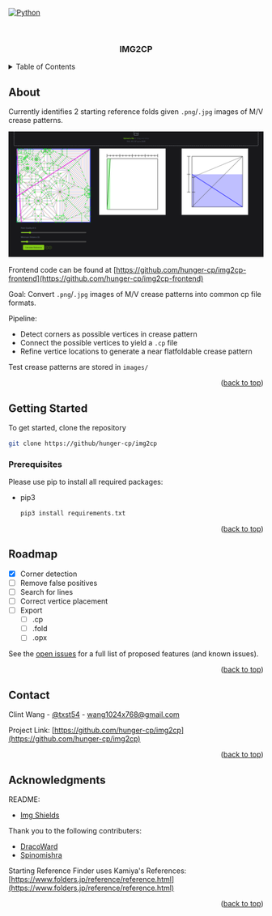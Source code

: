 <!-- Improved compatibility of back to top link: See: https://github.com/othneildrew/Best-README-Template/pull/73 -->
<a name="readme-top"></a>
<!--
*** Thanks for checking out the Best-README-Template. If you have a suggestion
*** that would make this better, please fork the repo and create a pull request
*** or simply open an issue with the tag "enhancement".
*** Don't forget to give the project a star!
*** Thanks again! Now go create something AMAZING! :D
-->



<!-- PROJECT SHIELDS -->
<!--
*** I'm using markdown "reference style" links for readability.
*** Reference links are enclosed in brackets [ ] instead of parentheses ( ).
*** See the bottom of this document for the declaration of the reference variables
*** for contributors-url, forks-url, etc. This is an optional, concise syntax you may use.
*** https://www.markdownguide.org/basic-syntax/#reference-style-links
-->
<!--[![Contributors][contributors-shield]][contributors-url]
[![Forks][forks-shield]][forks-url]
[![Stargazers][stars-shield]][stars-url]
[![Issues][issues-shield]][issues-url]
[![MIT License][license-shield]][license-url]
[![LinkedIn][linkedin-shield]][linkedin-url]-->

[![Python][Python]][Python-url]

<!-- PROJECT LOGO -->
<br />
<div align="center">

  <h3 align="center">IMG2CP</h3>
</div>



<!-- TABLE OF CONTENTS -->
<details>
  <summary>Table of Contents</summary>
  <ol>
    <a href="#about-the-project">About The Project</a>
    <li>
      <a href="#getting-started">Getting Started</a>
      <ul>
        <li><a href="#prerequisites">Prerequisites</a></li>
      </ul>
    </li>
    <li><a href="#roadmap">Roadmap</a></li>
    <li><a href="#contact">Contact</a></li>
    <li><a href="#acknowledgments">Acknowledgments</a></li>
  </ol>
</details>



<!-- ABOUT THE PROJECT -->
## About

<!--[![Product Name Screen Shot][product-screenshot]](https://example.com) -->

Currently identifies 2 starting reference folds given `.png`/`.jpg` images of M/V crease patterns.

![Image of Web App](image.png?raw=true "Image of Web App")

Frontend code can be found at [https://github.com/hunger-cp/img2cp-frontend](https://github.com/hunger-cp/img2cp-frontend)

Goal: Convert `.png`/`.jpg` images of M/V crease patterns into common cp file formats. 

Pipeline: 
* Detect corners as possible vertices in crease pattern
* Connect the possible vertices to yield a `.cp` file
* Refine vertice locations to generate a near flatfoldable crease pattern

Test crease patterns are stored in `images/`

<p align="right">(<a href="#readme-top">back to top</a>)</p>


<!-- GETTING STARTED -->
## Getting Started

To get started, clone the repository
```sh
git clone https://github/hunger-cp/img2cp
```

### Prerequisites

Please use pip to install all required packages:
* pip3
  ```sh
  pip3 install requirements.txt
  ```

<p align="right">(<a href="#readme-top">back to top</a>)</p>


<!-- ROADMAP -->
## Roadmap

- [x] Corner detection
- [ ] Remove false positives
- [ ] Search for lines
- [ ] Correct vertice placement
- [ ] Export
    - [ ] .cp
    - [ ] .fold
    - [ ] .opx

See the [open issues](https://github.com/hunger-cp/img2cp/issues) for a full list of proposed features (and known issues).

<p align="right">(<a href="#readme-top">back to top</a>)</p>


<!-- CONTACT -->
## Contact

Clint Wang - [@txst54](https://github.com/txst54) - wang1024x768@gmail.com

Project Link: [https://github.com/hunger-cp/img2cp](https://github.com/hunger-cp/img2cp)

<p align="right">(<a href="#readme-top">back to top</a>)</p>



<!-- ACKNOWLEDGMENTS -->
## Acknowledgments


README: 
* [Img Shields](https://shields.io)


Thank you to the following contributers: 
* [DracoWard](https://github.com/DracoWard)
* [Spinomishra](https://github.com/spinomishra)

Starting Reference Finder uses Kamiya's References: [https://www.folders.jp/reference/reference.html](https://www.folders.jp/reference/reference.html)

<p align="right">(<a href="#readme-top">back to top</a>)</p>



<!-- MARKDOWN LINKS & IMAGES -->
<!-- https://www.markdownguide.org/basic-syntax/#reference-style-links -->
[contributors-shield]: https://img.shields.io/github/contributors/hunger-cp/img2cp.svg?style=for-the-badge
[contributors-url]: https://github.com/othneildrew/Best-README-Template/graphs/contributors
[forks-shield]: https://img.shields.io/github/forks/othneildrew/Best-README-Template.svg?style=for-the-badge
[forks-url]: https://github.com/othneildrew/Best-README-Template/network/members
[stars-shield]: https://img.shields.io/github/stars/othneildrew/Best-README-Template.svg?style=for-the-badge
[stars-url]: https://github.com/othneildrew/Best-README-Template/stargazers
[issues-shield]: https://img.shields.io/github/issues/othneildrew/Best-README-Template.svg?style=for-the-badge
[issues-url]: https://github.com/othneildrew/Best-README-Template/issues
[license-shield]: https://img.shields.io/github/license/othneildrew/Best-README-Template.svg?style=for-the-badge
[license-url]: https://github.com/othneildrew/Best-README-Template/blob/master/LICENSE.txt
[linkedin-shield]: https://img.shields.io/badge/-LinkedIn-black.svg?style=for-the-badge&logo=linkedin&colorB=555
[linkedin-url]: https://linkedin.com/in/othneildrew
[product-screenshot]: images/screenshot.png
[Python]: https://img.shields.io/badge/python-3.6-blue?style=for-the-badge&logo=python&logoColor=white
[Python-url]: https://python.org/
[Next.js]: https://img.shields.io/badge/next.js-000000?style=for-the-badge&logo=nextdotjs&logoColor=white
[Next-url]: https://nextjs.org/
[React.js]: https://img.shields.io/badge/React-20232A?style=for-the-badge&logo=react&logoColor=61DAFB
[React-url]: https://reactjs.org/
[Vue.js]: https://img.shields.io/badge/Vue.js-35495E?style=for-the-badge&logo=vuedotjs&logoColor=4FC08D
[Vue-url]: https://vuejs.org/
[Angular.io]: https://img.shields.io/badge/Angular-DD0031?style=for-the-badge&logo=angular&logoColor=white
[Angular-url]: https://angular.io/
[Svelte.dev]: https://img.shields.io/badge/Svelte-4A4A55?style=for-the-badge&logo=svelte&logoColor=FF3E00
[Svelte-url]: https://svelte.dev/
[Laravel.com]: https://img.shields.io/badge/Laravel-FF2D20?style=for-the-badge&logo=laravel&logoColor=white
[Laravel-url]: https://laravel.com
[Bootstrap.com]: https://img.shields.io/badge/Bootstrap-563D7C?style=for-the-badge&logo=bootstrap&logoColor=white
[Bootstrap-url]: https://getbootstrap.com
[JQuery.com]: https://img.shields.io/badge/jQuery-0769AD?style=for-the-badge&logo=jquery&logoColor=white
[JQuery-url]: https://jquery.com 

 
